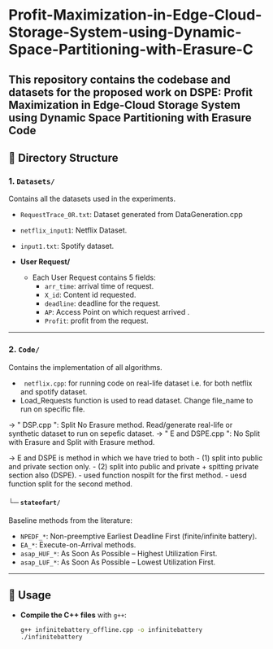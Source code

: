 # Profit-Maximization-in-Edge-Cloud-Storage-System-using-Dynamic-Space-Partitioning-with-Erasure-C

This repository contains the codebase and datasets for the proposed work on DSPE: Profit Maximization in Edge-Cloud Storage System using Dynamic Space Partitioning with
Erasure Code
---

## 📁 Directory Structure

### 1. `Datasets/`
Contains all the datasets used in the experiments.

  - `RequestTrace_0R.txt`: Dataset generated from DataGeneration.cpp
  - `netflix_input1`: Netflix Dataset.
  - `input1.txt`: Spotify dataset.

- **User Request/**
  - Each User Request contains 5 fields:
    - `arr_time`: arrival time of request.
    - `X_id`: Content id requested.
    - `deadline`: deadline for the request.
    - `AP`: Access Point on which request arrived .
    - `Profit`: profit from the request.

---

### 2. `Code/`
Contains the implementation of all algorithms.

- ` netflix.cpp`: for running code on real-life dataset i.e. for both netflix and spotify dataset.
-   Load_Requests function is used to read dataset. Change file_name to run on specific file.

-> " DSP.cpp ": Split No Erasure method. Read/generate real-life or synthetic dataset to run on sepefic dataset.
-> " E and DSPE.cpp ": No Split with Erasure and Split with Erasure method. 

-> E and DSPE is method in which we have tried to both
	- (1) split into public and private section only.
	- (2) split into public and private + spitting private section also (DSPE).
	- used function nospilt for the first method.
	- uesd function split for the second method. 
	
#### └─ `stateofart/`
Baseline methods from the literature:
- `NPEDF_*`: Non-preemptive Earliest Deadline First (finite/infinite battery).
- `EA_*`: Execute-on-Arrival methods.
- `asap_HUF_*`: As Soon As Possible – Highest Utilization First.
- `asap_LUF_*`: As Soon As Possible – Lowest Utilization First.

---

## 🔧 Usage

- **Compile the C++ files** with `g++`:
  ```bash
  g++ infinitebattery_offline.cpp -o infinitebattery
  ./infinitebattery
